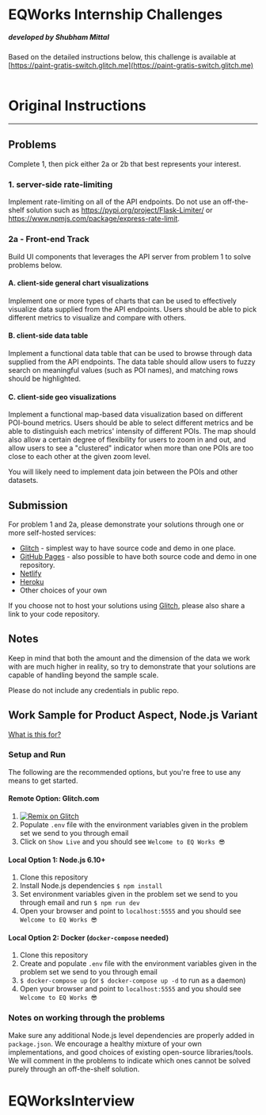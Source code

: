 # EQWorks Internship Challenges

##### developed by Shubham Mittal

Based on the detailed instructions below, this challenge is available at [https://paint-gratis-switch.glitch.me](https://paint-gratis-switch.glitch.me)   
<br>

# Original Instructions
_____________________

## Problems

Complete 1, then pick either 2a or 2b that best represents your interest.

### 1. server-side rate-limiting

Implement rate-limiting on all of the API endpoints. Do not use an off-the-shelf solution such as https://pypi.org/project/Flask-Limiter/ or https://www.npmjs.com/package/express-rate-limit.

### 2a - Front-end Track

Build UI components that leverages the API server from problem 1 to solve problems below.

#### A. client-side general chart visualizations

Implement one or more types of charts that can be used to effectively visualize data supplied from the API endpoints. Users should be able to pick different metrics to visualize and compare with others.

#### B. client-side data table

Implement a functional data table that can be used to browse through data supplied from the API endpoints. The data table should allow users to fuzzy search on meaningful values (such as POI names), and matching rows should be highlighted.

#### C. client-side geo visualizations

Implement a functional map-based data visualization based on different POI-bound metrics. Users should be able to select different metrics and be able to distinguish each metrics' intensity of different POIs. The map should also allow a certain degree of flexibility for users to zoom in and out, and allow users to see a "clustered" indicator when more than one POIs are too close to each other at the given zoom level.

You will likely need to implement data join between the POIs and other datasets.

## Submission

For problem 1 and 2a, please demonstrate your solutions through one or more self-hosted services:
- [Glitch](https://glitch.com) - simplest way to have source code and demo in one place.
- [GitHub Pages](https://pages.github.com/) - also possible to have both source code and demo in one repository.
- [Netlify](https://www.netlify.com/)
- [Heroku](https://www.heroku.com/)
- Other choices of your own

If you choose not to host your solutions using [Glitch](https://glitch.com), please also share a link to your code repository.

## Notes

Keep in mind that both the amount and the dimension of the data we work with are much higher in reality, so try to demonstrate that your solutions are capable of handling beyond the sample scale.

Please do not include any credentials in public repo.

## Work Sample for Product Aspect, Node.js Variant

[What is this for?](https://github.com/EQWorks/work-samples#what-is-this)

### Setup and Run

The following are the recommended options, but you're free to use any means to get started.

#### Remote Option: Glitch.com

1. [![Remix on Glitch](https://cdn.glitch.com/2703baf2-b643-4da7-ab91-7ee2a2d00b5b%2Fremix-button.svg)](https://glitch.com/edit/#!/import/github/EQWorks/ws-product-nodejs)
2. Populate `.env` file with the environment variables given in the problem set we send to you through email
3. Click on `Show Live` and you should see `Welcome to EQ Works 😎`

#### Local Option 1: Node.js 6.10+

1. Clone this repository
2. Install Node.js dependencies `$ npm install`
3. Set environment variables given in the problem set we send to you through email and run `$ npm run dev`
4. Open your browser and point to `localhost:5555` and you should see `Welcome to EQ Works 😎`

#### Local Option 2: Docker (`docker-compose` needed)

1. Clone this repository
2. Create and populate `.env` file with the environment variables given in the problem set we send to you through email
3. `$ docker-compose up` (or `$ docker-compose up -d` to run as a daemon)
4. Open your browser and point to `localhost:5555` and you should see `Welcome to EQ Works 😎`

### Notes on working through the problems

Make sure any additional Node.js level dependencies are properly added in `package.json`. We encourage a healthy mixture of your own implementations, and good choices of existing open-source libraries/tools. We will comment in the problems to indicate which ones cannot be solved purely through an off-the-shelf solution.
# EQWorksInterview
